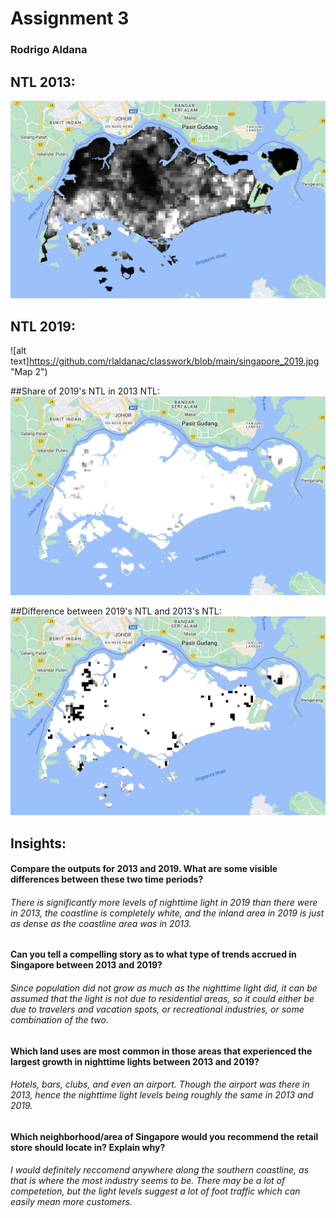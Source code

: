 # Assignment 3
### Rodrigo Aldana




## NTL 2013:
![alt text](https://github.com/rlaldanac/classwork/blob/main/singapore_2013.jpg "Map 1")

## NTL 2019:
![alt text]https://github.com/rlaldanac/classwork/blob/main/singapore_2019.jpg "Map 2")

##Share of 2019's NTL in 2013 NTL:
![alt text](https://github.com/rlaldanac/classwork/blob/main/singapore_2013_2019.jpg "Map 3")

##Difference between 2019's NTL and 2013's NTL:
![alt text](https://github.com/rlaldanac/classwork/blob/main/singapore_diff.jpg "Map 4")

## Insights:
#### Compare the outputs for 2013 and 2019. What are some visible differences between these two time periods?
###### There is significantly more levels of nighttime light in 2019 than there were in 2013, the coastline is completely white, and the inland area in 2019 is just as dense as the coastline area was in 2013. 
            
#### Can you tell a compelling story as to what type of trends accrued in Singapore between 2013 and 2019?
###### Since population did not grow as much as the nighttime light did, it can be assumed that the light is not due to residential areas, so it could either be due to travelers and vacation spots, or recreational industries, or some combination of the two. 
            
#### Which land uses are most common in those areas that experienced the largest growth in nighttime lights between 2013 and 2019?
###### Hotels, bars, clubs, and even an airport. Though the airport was there in 2013, hence the nighttime light levels being roughly the same in 2013 and 2019.
            
#### Which neighborhood/area of Singapore would you recommend the retail store should locate in? Explain why?
###### I would definitely reccomend anywhere along the southern coastline, as that is where the most industry seems to be. There may be a lot of competetion, but the light levels suggest a lot of foot traffic which can easily mean more customers.
